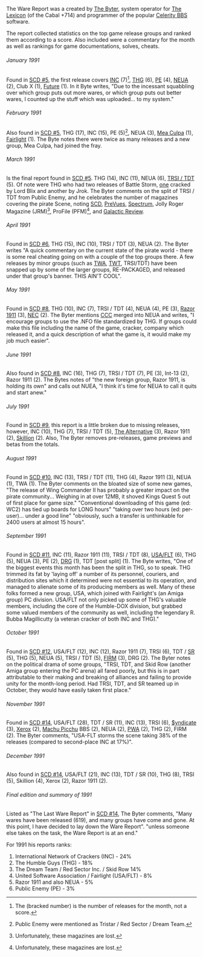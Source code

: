 The Ware Report was a created by [The Byter](/p/the-byter), system operator for [The Lexicon](https://demozoo.org/bbs/6248/) (of the Cabal +714) and programmer of the popular [Celerity BBS](https://demozoo.org/bbs/tagged/celerity-bbs/) software.

The report collected statistics on the top game release groups and ranked them according to a score. Also included were a commentary for the month as well as rankings for game documentations, solves, cheats.

###### January 1991 

Found in [SCD #5](/f/a278f), the first release covers [INC](/g/international-network-of-crackers) (7)[^1], [THG](/g/the-humble-guys) (6), [PE](/g/public-enemy) (4), [NEUA](/g/national-elite-underground-alliance) (2), Club X (1), [Future](/g/future) (1).
In it Byte writes, "Due to the incessant squabbling over which group puts out more wares, or which group puts out better wares, I counted up the stuff which was uploaded... to my system."


###### February 1991 

Also found in [SCD #5](/f/a278f), THG (17), INC (15), PE (5)[^2], NEUA (3), [Mea Culpa](/g/mea-culpa) (1), [Fairlight](/f/b32488a) (1). The Byte notes there were twice as many releases and a new group, Mea Culpa, had joined the fray.

###### March 1991

Is the final report found in [SCD #5](/f/a278f). THG (14), INC (11), NEUA (6), [TRSI / TDT](/g/coop) (5). Of note were THG who had two releases of Battle Storm, [one](/f/b22fc12) cracked by Lord Blix and another by Jrok. The Byter comments on the split of TRSI / TDT from Public Enemy, and he celebrates the number of magazines covering the pirate Scene, noting [SCD](/g/software-chronicles-digest), [PreVues](/g/prevues), [Spectrum](/g/spectrum), Jolly Roger Magazine \(JRM\)[^3], ProFile \(PFM\)[^3], and [Galactic Review](/g/galactic-review).

###### April 1991 

Found in [SCD #6](/f/a376b), THG (15), INC (10), TRSI / TDT (3), NEUA (2). The Byter writes "A quick commentary on the current state of the pirate world - there is some real cheating going on with a couple of the top groups there. A few releases by minor groups (such as [TWA](/g/the-warez-alliance), [TWT](/g/the-wondertwins), TRSI/TDT) have been snapped up by some of the larger groups, RE-PACKAGED, and released under that group's banner. THIS AIN'T COOL".

###### May 1991 

Found in [SCD #8](/f/a56a3), THG (10), INC (7), TRSI / TDT (4), NEUA (4), PE (3), [Razor 1911](/g/razor-1911) (3), [NEC](/g/north-eastern-crackers) (2). The Byter mentions [CCC](/g/classic-cracking-corporation) merged into NEUA and writes,  "I encourage groups to use the .NFO file standardized by THG. If groups could make this file including the name of the game, cracker, company which released it, and a quick description of what the game is, it would make my job much easier".

###### June 1991 

Also found in [SCD #8](/f/a56a3), INC (16), THG (7), TRSI / TDT (7), PE (3), Int-13 (2), Razor 1911 (2). The Bytes notes of "the new foreign group, Razor 1911, is holding its own" and calls out NUEA, "I think it's time for NEUA to call it quits and start anew."

###### July 1991

Found in [SCD #9](/f/9d239), this report is a little broken due to missing releases, however, INC (10), THG (7), TRSI / TDT (5), [The Alternative](/g/the-alternative) (3), Razor 1911 (2), [Skillion](/g/skillion) (2). Also, The Byter removes pre-releases, game previews and betas from the totals.

###### August 1991

Found in [SCD #10](/f/9e595), INC (13), TRSI / TDT (11), THG (4), Razor 1911 (3), NEUA (1), TWA (1). The Byter comments on the bloated size of some new games, "The release of Wing Commander II has probably a greater impact on the pirate community... Weighing in at over 12MB, it shoved Kings Quest 5 out of first place for game size." "Conventional downloading of this game (ed: WC2) has tied up boards for LONG hours" "taking over two hours (ed: per-user)... under a good line" "obviously, such a transfer is unthinkable for 2400 users at almost 15 hours".

###### September 1991

Found in [SCD #11](/f/9f571), INC (11), Razor 1911 (11), TRSI / TDT (8), [USA/FLT](/g/united-software-association*fairlight) (6), THG (5), NEUA (3), PE (2), [DRG](/g/drunken-rom-group) (1), TDT [post split] (1). The Byte writes, "One of the biggest events this month has been the split in THG, so to speak. THG trimmed its fat by 'laying off' a number of its personnel, couriers, and distribution sites which it determined were not essential to its operation, and managed to alienate some of its producing members as well. Many of these folks formed a new group, USA, which joined with Fairlight's (an Amiga group) PC division. USA/FLT not only picked up some of THG's valuable members, including the core of the Humble-DOX division, but grabbed some valued members of the community as well, including the legendary R. Bubba Magillicutty (a veteran cracker of both INC and THG)."

###### October 1991

Found in [SCD #12](/f/a04ed), USA/FLT (12), INC (12), Razor 1911 (7), TRSI (6), TDT / [SR](/g/skid-row) (5), THG (5), NEUA (5), TRSI / TDT (5), [FIRM](/g/the-firm) (3), DRG (2). The Byter notes on the political drama of some groups, "TRSI, TDT, and Skid Row (another Amiga group entering the PC arena) all fared poorly, but this is in part attributable to their making and breaking of alliances and failing to provide unity for the month-long period. Had TRSI, TDT, and SR teamed up in October, they would have easily taken first place."

###### November 1991

Found in [SCD #14](/f/a2425), USA/FLT (28), TDT / SR (11), INC (13), TRSI (6), [\$yndicate](/g/the-syndicate) (3), [Xerox](/g/xerox) (2), [Machu Picchu](/g/machu-picchu-bbs) BBS (2), NEUA (2), [PWA](/g/pirates-with-attitudes) (2), THG (2), FIRM (2). The Byter comments, "USA-FLT storms the scene taking 38% of the releases (compared to second-place INC at 17%)".

###### December 1991

Also found in [SCD #14](/f/a2425), USA/FLT (21), INC (13), TDT / SR (10), THG (8), TRSI (5), Skillion (4), Xerox (2), Razor 1911 (2).

###### Final edition and summary of 1991

Listed as "The Last Ware Report" in [SCD #14](/f/a2425), The Byter comments, "Many wares have been released (619), and many groups have come and gone. At this point, I have decided to lay down the Ware Report". "unless someone else takes on the task, the Ware Report is at an end."

For 1991 his reports ranks:

1. International Network of Crackers (INC) - 24%
2. The Humble Guys (THG) - 18%
3. The Dream Team / Red Sector Inc. / Skid Row 14%
4. United Software Association / Fairlight (USA/FLT) - 8%
5. Razor 1911 and also NEUA - 5%
6. Public Enemy (PE) - 3%


[^1]: The (bracked number) is the number of releases for the month, not a score.
[^2]: Public Enemy were mentioned as Tristar / Red Sector / Dream Team.
[^3]: Unfortunately, these magazines are lost.